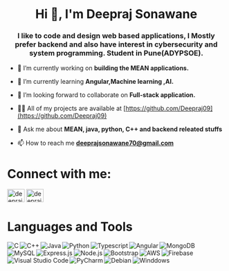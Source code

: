 <h1 align="center">Hi 👋, I'm Deepraj Sonawane</h1>

<h3 align="center">I like to code and design web based applications, I Mostly prefer backend and also have interest in cybersecurity and system programming. Student in Pune(ADYPSOE).</h3>

- 🔭 I’m currently working on **building the MEAN applications.**

- 🌱 I’m currently learning **Angular,Machine learning ,AI.**

- 👯 I’m looking forward to collaborate on **Full-stack application.**

- 👨‍💻 All of my projects are available at [https://github.com/Deepraj09](https://github.com/Deepraj09)

- 💬 Ask me about **MEAN, java, python, C++ and backend releated stuffs**

- 📫 How to reach me **deeprajsonawane70@gmail.com**

<h1 align="left">Connect with me:</h1>
<p align="left">
<a href="https://linkedin.com/in/deepraj-sonawane-7a7729233" target="blank"><img align="center" src="https://raw.githubusercontent.com/rahuldkjain/github-profile-readme-generator/master/src/images/icons/Social/linked-in-alt.svg" alt="deepraj-sonawane-7a7729233" height="30" width="40" /></a>
<a href="https://instagram.com/deepraj_0_4" target="blank"><img align="center" src="https://raw.githubusercontent.com/rahuldkjain/github-profile-readme-generator/master/src/images/icons/Social/instagram.svg" alt="deepraj_0_4" height="30" width="40" /></a>
</p>


<h1 align="left"> Languages and Tools</h1>


<img align="left" alt="C" src="https://img.shields.io/badge/c-%2300599C.svg?style=for-the-badge&logo=c&logoColor=white" /> 
<img align="left" alt="C++" src="https://img.shields.io/badge/c++-%2300599C.svg?style=for-the-badge&logo=c%2B%2B&logoColor=white" />
<img align="left" alt="Java" src="https://img.shields.io/badge/java-%23ED8B00.svg?style=for-the-badge&logo=openjdk&logoColor=white" />
<img align="left" alt="Python" src="https://img.shields.io/badge/python-3670A0?style=for-the-badge&logo=python&logoColor=ffdd54" />  
<img align="left" alt="Typescript" src="https://img.shields.io/badge/typescript-%23007ACC.svg?style=for-the-badge&logo=typescript&logoColor=white" /> 
<img align="left" alt="Angular" src="https://img.shields.io/badge/angular-%23DD0031.svg?style=for-the-badge&logo=angular&logoColor=white" /> 
<img align="left" alt="MongoDB" src="https://img.shields.io/badge/MongoDB-%234ea94b.svg?style=for-the-badge&logo=mongodb&logoColor=white" /> 
<img align="left" alt="MySQL" src="https://img.shields.io/badge/mysql-%2300f.svg?style=for-the-badge&logo=mysql&logoColor=white" /> 
<img align="left" alt="Express.js" src="https://img.shields.io/badge/express.js-%23404d59.svg?style=for-the-badge&logo=express&logoColor=%2361DAF" />
<img align="left" alt="Node.js" src="https://img.shields.io/badge/node.js-6DA55F?style=for-the-badge&logo=node.js&logoColor=white" />  
<img align="left" alt="Bootstrap" src="https://img.shields.io/badge/bootstrap-%238511FA.svg?style=for-the-badge&logo=bootstrap&logoColor=white" />
<img align="left" alt="AWS" src="https://img.shields.io/badge/AWS-%23FF9900.svg?style=for-the-badge&logo=amazon-aws&logoColor=white" /> 
<img align="left" alt="Firebase" src="https://img.shields.io/badge/firebase-%23039BE5.svg?style=for-the-badge&logo=firebase" />
<img align="left" alt="Visual Studio Code" src="https://img.shields.io/badge/Visual%20Studio%20Code-0078d7.svg?style=for-the-badge&logo=visual-studio-code&logoColor=white" />
<img align="left" alt="PyCharm" src="https://img.shields.io/badge/pycharm-143?style=for-the-badge&logo=pycharm&logoColor=black&color=black&labelColor=green" /> 
<img align="left" alt="Debian" src="https://img.shields.io/badge/Debian-D70A53?style=for-the-badge&logo=debian&logoColor=white" /> 
<img align="left" alt="Winddows" src="https://img.shields.io/badge/Windows-0078D6?style=for-the-badge&logo=windows&logoColor=white" />


